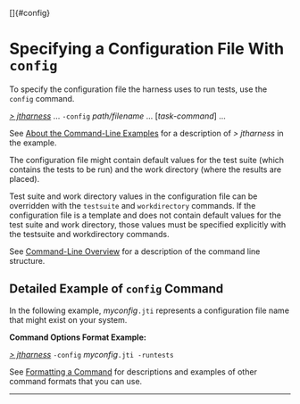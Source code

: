 <!---
  $Id$

  Copyright (c) 2001, 2024, Oracle and/or its affiliates. All rights reserved.
  DO NOT ALTER OR REMOVE COPYRIGHT NOTICES OR THIS FILE HEADER.

  This code is free software; you can redistribute it and/or modify it
  under the terms of the GNU General Public License version 2 only, as
  published by the Free Software Foundation.  Oracle designates this
  particular file as subject to the "Classpath" exception as provided
  by Oracle in the LICENSE file that accompanied this code.

  This code is distributed in the hope that it will be useful, but WITHOUT
  ANY WARRANTY; without even the implied warranty of MERCHANTABILITY or
  FITNESS FOR A PARTICULAR PURPOSE.  See the GNU General Public License
  version 2 for more details (a copy is included in the LICENSE file that
  accompanied this code).

  You should have received a copy of the GNU General Public License version
  2 along with this work; if not, write to the Free Software Foundation,
  Inc., 51 Franklin St, Fifth Floor, Boston, MA 02110-1301 USA.

  Please contact Oracle, 500 Oracle Parkway, Redwood Shores, CA 94065 USA
  or visit www.oracle.com if you need additional information or have any
  questions.
-->

[]{#config}

# Specifying a Configuration File With `config`

To specify the configuration file the harness uses to run tests, use the `config` command.

[*\> jtharness*](aboutExamples.html) \... `-config` *path/filename* \... \[*task-command*\] \...

See [About the Command-Line Examples](aboutExamples.html) for a description of *\> jtharness* in the
example.

The configuration file might contain default values for the test suite (which contains the tests to
be run) and the work directory (where the results are placed).

Test suite and work directory values in the configuration file can be overridden with the
`testsuite` and `workdirectory` commands. If the configuration file is a template and does not
contain default values for the test suite and work directory, those values must be specified
explicitly with the testsuite and workdirectory commands.

See [Command-Line Overview](commandLine.html) for a description of the command line structure.

## Detailed Example of `config` Command

In the following example, *myconfig*`.jti` represents a configuration file name that might exist on
your system.

**Command Options Format Example:**

[*\> jtharness*](aboutExamples.html) `-config` *myconfig*`.jti -runtests`

See [Formatting a Command](formatCommands.html) for descriptions and examples of other command
formats that you can use.

----------------------------------------------------------------------------------------------------


